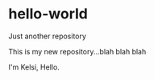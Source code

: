 # hello-world
Just another repository

This is my new repository...blah blah blah

I'm Kelsi, Hello.
